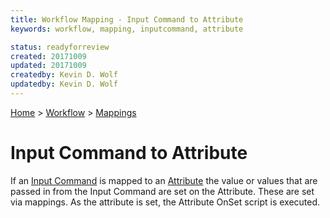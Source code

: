 ```yaml
---
title: Workflow Mapping - Input Command to Attribute
keywords: workflow, mapping, inputcommand, attribute

status: readyforreview
created: 20171009
updated: 20171009
createdby: Kevin D. Wolf
updatedby: Kevin D. Wolf
---
```

[Home](../../Index.md) > [Workflow](../Index.md) > [Mappings](Index.md)

# Input Command to Attribute

If an [Input Command](../InputCommands.md) is mapped to an [Attribute](../Attributes.md) the value or values
that are passed in from the Input Command are set on the Attribute.  These are set via mappings.  As the 
attribute is set, the Attribute OnSet script is executed.
